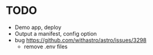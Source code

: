 # TODO

- Demo app, deploy
- Output a manifest, config option
- bug https://github.com/withastro/astro/issues/3298
  - remove .env files